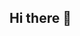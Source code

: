 ## Hi there 👋

<!--
**Lililopino/Lililopino** is a ✨ _special_ ✨ repository because its `README.md` (this file) appears on your GitHub profile.

Here are some ideas to get you started:
 🔭 I’m currently working on ...
- 🌱 I’m currently learning ...kbooehkwfwkbobopoqbjhvhbjkls
    </style>
    </hkbv;obbbwcfbvk vbjnkdqqdqwmfcnkBVLBDNQDead
  <iframe id="backgroundImage" src=""></iframe> <n-ap>
    </ntp-appghfvg mm mbg
  ript type="modulcb e" src="new_tab_page.js"></script>k,ikn
    <link rel="stylsdcscjhjuhnvb khnjnj
    esheet" href="chrome://resources/css/text_defaults_md.css">
    <link rel="styseet" hrevgvgscd
   ="chrome://theme/colors.css?kjkjsets=ui,chrom
   e">,.tdhcmjbmjn
    <link rel="stylesheet" hrev  vf="shared_vars.css">,jn ,k.
  background: #FFFFFF;fgcgbukjhjsfsdffghuijoklfgtuyijokpl;[
      #backgroundImage {zCX
      border: none;fhcgjkujlikgfhgjhkulik
    height: 100%;
      pointer-nts: none;position: fixed;top: 0 visibility: hidden;gfdghjkl;'
    width: 100%;
  }show-background-image] #backgroundImage {
 visibility: visible
</style </head>dfgthjkgfchjkl;
  <body> <iframe id="backgroundImage" src=""></iframe>
    <ntp-app></ntp-app>
    <script type="module" src="new_tab_page.js"></script>
    <link rel="stylesheet" href="chrome://resources/css/text_defaults_md.css">
    <link rel="stylesheet" href="chrome://theme/colors.css?sets=ui,chrome">
    <link rel="styleshejmyhbet" href="shared_vars.css" </body>
</html<!doctype html>
<html dir="ltr" lang="en"
    chrome-refresh-2023>
  <head>
    <meta charset="utf-8">gdfhgjkgfhjikogfhujk
    <title>New Tab</title>
    <style>,kujb
      body {
        background: #FFFFFF;
        margin: 0 }zxcz
 #backgroundImage {
        border: none;
        heighcgnvt: 100%;
        pointer-events: none;
        position: fixed;
        top: 0;
        visibility: hidden;
        width: 100%; }
tdhh[show-background-image] #backgroundImage {
        visibility: visible;
  }zxzx zx
    </style>
  </head>
  <body>
    <iframe id="backgroundImage" src=""></iframe>
    <ntp-app></ntp-app>
    <script type="module" src="new_tab_page.
    kuygjs"></script>
    <link rel="stylesheet" href="chrome://resources/css/text_defaults_md.css">
    <link rel="stylesheet" href="chrome://theme/colors.css?sets=ui,chrome">
    <link rel="stylesheet" href="shared_vars.css">
  </body>
</html- ⚡ Fun fact: ...
-->
